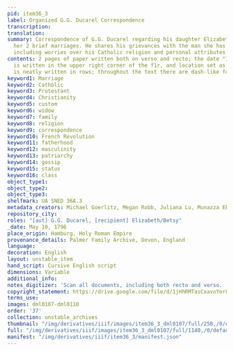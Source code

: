 ```yaml
---
pid: item36_3
label: Organized G.G. Ducarel Correspondence
transcription:
translation:
summary: Correspondence of G.G. Ducarel regarding his daughter Elizabeth, Betsy, and
  her 2 brief marriages. He shares his grievances with the man she has taken to wed,
  including worries over his Catholic religion and personal attributes.
contents: 2 pages of paper written both on verso and recto; the date "10th May 1796"
  is written in the upper right corner of the f1r, and location set as Hamburg; writing
  is neatly written in rows; throughout the text there are dash-like forms of punctuation
keyword1: Marriage
keyword2: Catholic
keyword3: Protestant
keyword4: Christianity
keyword5: custom
keyword6: widow
keyword7: family
keyword8: religion
keyword9: correspondence
keyword10: French Revolution
keyword11: fatherhood
keyword12: masculinity
keyword13: patriarchy
keyword14: gossip
keyword15: status
keyword16: class
object_type1:
object_type2:
object_type3:
shelfmark: UA SNED 36A.3
metadata_creators: Michael Goerlitz, Megan Robb, Juliana Lu, Munazza Ebtikar
repository_city:
roles: "[aut] G.G. Ducarel, [recipient] Elizabeth/Betsy"
_date: May 10, 1796
place_origin: Hamburg, Holy Roman Empire
provenance_details: Palmer Family Archive, Devon, England
language:
decoration: English
layout: unstable_item
hand_script: Cursive English script
dimensions: Variable
additional_info:
notes_digitizer: 'Scan all documents, including both recto and verso. '
copyright_statement: https://drive.google.com/file/d/1jHhRMTasCxavoYer89Wn8_Xn65nL0sW0/view?usp=sharing
terms_use:
images: dml0107-dml0110
order: '37'
collection: unstable_archives
thumbnail: "/img/derivatives/iiif/images/item36_3_dml0107/full/250,/0/default.jpg"
full: "/img/derivatives/iiif/images/item36_3_dml0107/full/1140,/0/default.jpg"
manifest: "/img/derivatives/iiif/item36_3/manifest.json"
---
```

